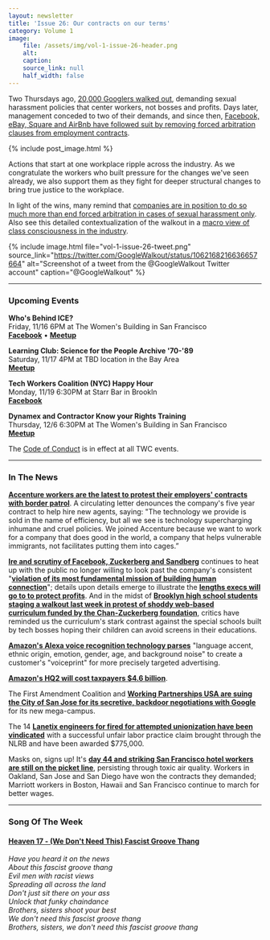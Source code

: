```yaml
---
layout: newsletter
title: 'Issue 26: Our contracts on our terms'
category: Volume 1
image:
    file: /assets/img/vol-1-issue-26-header.png
    alt: 
    caption: 
    source_link: null
    half_width: false
---
```


<!-- Content imported from: https://mailchi.mp/95d2521a9bd7/tech-workers-coalition-update-1284985?e=dbff030191 -->

Two Thursdays ago, [20,000 Googlers walked out](https://mailchi.mp/376dda21f8aa/tech-workers-coalition-update-1278777?e=dbff030191), demanding sexual harassment policies that center workers, not bosses and profits. Days later, management conceded to two of their demands, and since then, [Facebook, eBay, Square and AirBnb have followed suit by removing forced arbitration clauses from employment contracts](https://www.buzzfeednews.com/article/daveyalba/tech-companies-end-forced-arbitration-airbnb-ebay).  
  
<!--excerpt-->

{% include post_image.html %}

Actions that start at one workplace ripple across the industry. As we congratulate the workers who built pressure for the changes we've seen already, we also support them as they fight for deeper structural changes to bring true justice to the workplace.

In light of the wins, many remind that [companies are in position to do so much more than end forced arbitration in cases of sexual harassment only](https://www.nytimes.com/2018/11/14/opinion/arbitration-google-facebook-employment.html). Also see this detailed contextualization of the walkout in a [macro view of class consciousness in the industry](https://jacobinmag.com/2018/11/tech-worker-organizing-google-union-walkout).

{% include image.html
    file="vol-1-issue-26-tweet.png"
    source_link="https://twitter.com/GoogleWalkout/status/1062168216636657664"
    alt="Screenshot of a tweet from the @GoogleWalkout Twitter account"
    caption="@GoogleWalkout"
%}

***

###  Upcoming Events

**Who's Behind ICE?**  
Friday, 11/16 6PM at The Women's Building in San Francisco  
[**Facebook**](https://www.facebook.com/events/262360374626736/) • [**Meetup**](https://www.meetup.com/Tech-Workers-Coalition/events/256381780/)  
  
**Learning Club: Science for the People Archive '70-'89**  
Saturday, 11/17 4PM at TBD location in the Bay Area  
[**Meetup**](https://www.meetup.com/Tech-Workers-Coalition/events/256062613/)  
  
**Tech Workers Coalition (NYC) Happy Hour**  
Monday, 11/19 6:30PM at Starr Bar in Brookln  
[**Facebook**](https://www.facebook.com/pg/TechWorkersCoalition/events/?ref=page_internal)  
  
**Dynamex and Contractor Know your Rights Training**  
Thursday, 12/6 6:30PM at The Women's Building in San Francisco  
[**Meetup**](https://www.meetup.com/Tech-Workers-Coalition/events/256382433/)

The [Code of Conduct](https://techworkerscoalition.org/community-guide/) is in effect at all TWC events.

***

###  In The News

[**Accenture workers are the latest to protest their employers' contracts with border patrol**](https://www.bloomberg.com/news/articles/2018-11-15/accenture-staff-circulating-petition-to-dump-border-patrol-pact). A circulating letter denounces the company's five year contract to help hire new agents, saying: "The technology we provide is sold in the name of efficiency, but all we see is technology supercharging inhumane and cruel policies. We joined Accenture because we want to work for a company that does good in the world, a company that helps vulnerable immigrants, not facilitates putting them into cages.”  
  
[**Ire and scrutiny of Facebook, Zuckerberg and Sandberg**](https://www.bloomberg.com/news/articles/2018-11-16/facebook-morale-already-hurt-by-share-drop-suffers-another-hit) continues to heat up with the public no longer willing to look past the company's&nbsp;consistent "[**violation of its most fundamental mission of building human connection**](https://www.nytimes.com/2018/11/15/technology/zuckerberg-facebook-sandberg-tactics.html)"; details upon details emerge to illustrate the [**lengths execs will go to to protect profits**](https://www.nytimes.com/2018/11/14/technology/facebook-data-russia-election-racism.html). And in the midst of [**Brooklyn high school students staging a walkout last week in protest of shoddy web-based curriculum&nbsp;funded by the Chan-Zuckerberg foundation**](https://www.businessinsider.com/summit-learning-school-curriculum-funded-by-zuckerberg-faces-backlash-brooklyn-2018-11), critics have reminded us the curriculum's stark contrast against the special schools built by tech bosses hoping their children can avoid screens in their educations.  
  
[**Amazon's Alexa voice recognition technology parses**](https://theintercept.com/2018/11/15/amazon-echo-voice-recognition-accents-alexa/) "language accent, ethnic origin, emotion, gender, age, and background noise" to create a customer's "voiceprint" for more precisely targeted advertising.  
  
[**Amazon's HQ2 will cost taxpayers $4.6 billion**](https://theintercept.com/2018/11/15/amazon-hq2-long-island-city-virginia-subsidies/).  
  
The First Amendment Coalition and [**Working Partnerships USA are suing the City of San Jose for its secretive, backdoor negotiations with Google**](https://www.bloomberg.com/news/articles/2018-11-13/google-s-san-jose-campus-triggers-lawsuit-over-deal-s-secrecy) for its new mega-campus.  
  
The 14 [**Lanetix engineers for fired for attempted unionization have been vindicated**](https://spectrum.ieee.org/view-from-the-valley/at-work/tech-careers/startup-lanetix-pays-775000-to-software-engineers-fired-for-union-organizing) with a successful unfair labor practice claim brought through the NLRB and have been awarded $775,000.  
  
Masks on, signs up! It's [**day 44 and striking San Francisco hotel workers are still on the picket line**](https://twitter.com/elNabors/status/1063129053878640640), persisting through toxic air quality. Workers in Oakland, San Jose and San Diego have won the contracts they demanded; Marriott workers in Boston, Hawaii and San Francisco continue to march for better wages. 

***

### Song Of The Week

#### [**Heaven 17 - (We Don't Need This) Fascist Groove Thang**](https://youtu.be/lV5dbcOmw6I)
  
_Have you heard it on the news_  
_About this fascist groove thang_  
_Evil men with racist views_  
_Spreading all across the land_  
_Don't just sit there on your ass_  
_Unlock that funky chaindance_  
_Brothers, sisters shoot your best_  
_We don't need this fascist groove thang_  
_Brothers, sisters, we don't need this fascist groove thang_  
